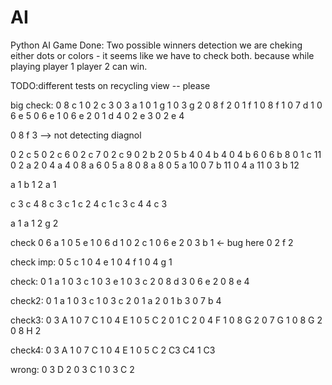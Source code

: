# AI
Python AI Game
Done:
Two possible winners detection
we are cheking either dots or colors - it seems like we have to check both. 
because while playing player 1 player 2 can win.

TODO:different tests on recycling view -- please

big check:
0 8 c 1
0 2 c 3
0 3 a 1
0 1 g 1
0 3 g 2
0 8 f 2
0 1 f 1
0 8 f 1
0 7 d 1
0 6 e 5
0 6 e 1
0 6 e 2
0 1 d 4
0 2 e 3
0 2 e 4
 
0 8 f 3 --> not detecting diagnol
 
0 2 c 5
0 2 c 6
0 2 c 7
0 2 c 9
0 2 b 2
0 5 b 4
0 4 b 4
0 4 b 6
0 6 b 8
0 1 c 11
0 2 a 2
0 4 a 4
0 8 a 6
0 5 a 8
0 8 a 8
0 5 a 10
0 7 b 11
0 4 a 11
0 3 b 12
  
  
a 1 b 1 2 a 1
 
c 3 c 4 8 c 3 
c 1 c 2 4 c 1
c 3 c 4 4 c 3
 
a 1 a 1 2 g 2
 



check
0 6 a 1
0 5 e 1
0 6 d 1
0 2 c 1
0 6 e 2
0 3 b 1 <- bug here
0 2 f 2
 


check imp:
0 5 c 1
0 4 e 1
0 4 f 1
0 4 g 1
 
check:
0 1 a 1
0 3 c 1
0 3 e 1
0 3 c 2
0 8 d 3
0 6 e 2
0 8 e 4

check2:
0 1 a 1
0 3 c 1
0 3 c 2
0 1 a 2
0 1 b 3
0 7 b 4

check3:
0 3 A 1
0 7 C 1
0 4 E 1
0 5 C 2
0 1 C 2
0 4 F 1
0 8 G 2
0 7 G 1
0 8 G 2
0 8 H 2

check4:
0 3 A 1
0 7 C 1
0 4 E 1
0 5 C 2
C3 C4 1 C3

wrong:
0 3 D 2
0 3 C 1
0 3 C 2

